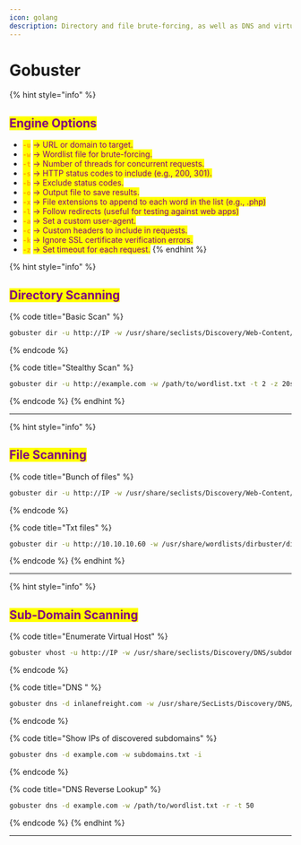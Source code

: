 ```yaml
---
icon: golang
description: Directory and file brute-forcing, as well as DNS and virtual host enumeration
---
```


# Gobuster

{% hint style="info" %}
## <mark style="color:purple;">Engine Options</mark>

* <mark style="color:orange;">**`-u`**</mark> <mark style="color:purple;">-> URL or domain to target.</mark>
* <mark style="color:orange;">**`-w`**</mark> <mark style="color:purple;">-> Wordlist file for brute-forcing.</mark>
* <mark style="color:orange;">**`-t`**</mark> <mark style="color:purple;">-> Number of threads for concurrent requests.</mark>
* <mark style="color:orange;">**`-s`**</mark> <mark style="color:purple;">-> HTTP status codes to include (e.g., 200, 301).</mark>
* <mark style="color:orange;">**`-b`**</mark> <mark style="color:purple;">-> Exclude status codes.</mark>
* <mark style="color:orange;">**`-o`**</mark> <mark style="color:purple;">-> Output file to save results.</mark>
* <mark style="color:orange;">**`-x`**</mark> <mark style="color:purple;">-> File extensions to append to each word in the list (e.g., .php)</mark>
* <mark style="color:orange;">**`-l`**</mark> <mark style="color:purple;">-> Follow redirects (useful for testing against web apps)</mark>
* <mark style="color:orange;">**`-a`**</mark> <mark style="color:purple;">-> Set a custom user-agent.</mark>
* <mark style="color:orange;">**`-c`**</mark> <mark style="color:purple;">-> Custom headers to include in requests.</mark>
* <mark style="color:orange;">**`-k`**</mark> <mark style="color:purple;">-> Ignore SSL certificate verification errors.</mark>
* <mark style="color:orange;">**`-z`**</mark> <mark style="color:purple;">-> Set timeout for each request.</mark>
{% endhint %}

{% hint style="info" %}
## <mark style="color:purple;">Directory Scanning</mark>

{% code title="Basic Scan" %}
```bash
gobuster dir -u http://IP -w /usr/share/seclists/Discovery/Web-Content/directory-list-2.3-medium.txt
```
{% endcode %}

{% code title="Stealthy Scan" %}
```bash
gobuster dir -u http://example.com -w /path/to/wordlist.txt -t 2 -z 20s -a "Mozilla/5.0" -q -c "X-Forwarded-For: 192.168.1.100"
```
{% endcode %}
{% endhint %}

***

{% hint style="info" %}
## <mark style="color:purple;">File Scanning</mark>

{% code title="Bunch of files" %}
```bash
gobuster dir -u http://IP -w /usr/share/seclists/Discovery/Web-Content/directory-list-2.3-medium.txt -t 150 -x .php,.html,.py,.git,.sh,.bak,.js,.txt,.git
```
{% endcode %}

{% code title="Txt files" %}
```bash
gobuster dir -u http://10.10.10.60 -w /usr/share/wordlists/dirbuster/directory-list-2.3-medium.txt -x .txt -t 40
```
{% endcode %}
{% endhint %}

***

{% hint style="info" %}
## <mark style="color:purple;">Sub-Domain Scanning</mark>

{% code title="Enumerate Virtual Host" %}
```bash
gobuster vhost -u http://IP -w /usr/share/seclists/Discovery/DNS/subdomains-top1million-20000.txt -t 200
```
{% endcode %}

{% code title="DNS " %}
```bash
gobuster dns -d inlanefreight.com -w /usr/share/SecLists/Discovery/DNS/namelist.txt
```
{% endcode %}

{% code title="Show IPs of discovered subdomains" %}
```bash
gobuster dns -d example.com -w subdomains.txt -i
```
{% endcode %}

{% code title="DNS Reverse Lookup" %}
```bash
gobuster dns -d example.com -w /path/to/wordlist.txt -r -t 50
```
{% endcode %}
{% endhint %}

***


